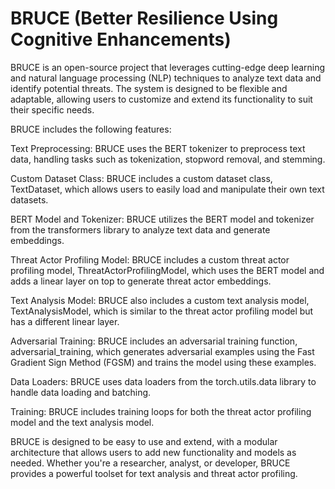 # BRUCE (Better Resilience Using Cognitive Enhancements)
BRUCE is an open-source project that leverages cutting-edge deep learning and natural language processing (NLP) techniques to analyze text data and identify potential threats. The system is designed to be flexible and adaptable, allowing users to customize and extend its functionality to suit their specific needs.


BRUCE includes the following features:

Text Preprocessing: BRUCE uses the BERT tokenizer to preprocess text data, handling tasks such as tokenization, stopword removal, and stemming.

Custom Dataset Class: BRUCE includes a custom dataset class, TextDataset, which allows users to easily load and manipulate their own text datasets.

BERT Model and Tokenizer: BRUCE utilizes the BERT model and tokenizer from the transformers library to analyze text data and generate embeddings.

Threat Actor Profiling Model: BRUCE includes a custom threat actor profiling model, ThreatActorProfilingModel, which uses the BERT model and adds a linear layer on top to generate threat actor embeddings.

Text Analysis Model: BRUCE also includes a custom text analysis model, TextAnalysisModel, which is similar to the threat actor profiling model but has a different linear layer.

Adversarial Training: BRUCE includes an adversarial training function, adversarial_training, which generates adversarial examples using the Fast Gradient Sign Method (FGSM) and trains the model using these examples.

Data Loaders: BRUCE uses data loaders from the torch.utils.data library to handle data loading and batching.

Training: BRUCE includes training loops for both the threat actor profiling model and the text analysis model.



BRUCE is designed to be easy to use and extend, with a modular architecture that allows users to add new functionality and models as needed. Whether you're a researcher, analyst, or developer, BRUCE provides a powerful toolset for text analysis and threat actor profiling.
